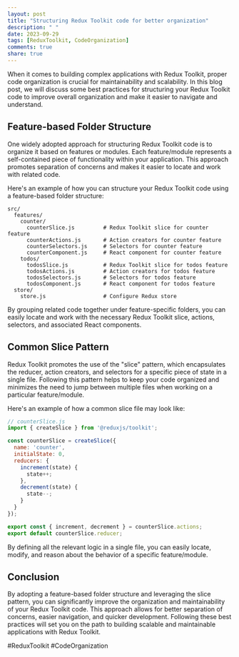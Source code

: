 ```yaml
---
layout: post
title: "Structuring Redux Toolkit code for better organization"
description: " "
date: 2023-09-29
tags: [ReduxToolkit, CodeOrganization]
comments: true
share: true
---
```


When it comes to building complex applications with Redux Toolkit, proper code organization is crucial for maintainability and scalability. In this blog post, we will discuss some best practices for structuring your Redux Toolkit code to improve overall organization and make it easier to navigate and understand.

## Feature-based Folder Structure ##

One widely adopted approach for structuring Redux Toolkit code is to organize it based on features or modules. Each feature/module represents a self-contained piece of functionality within your application. This approach promotes separation of concerns and makes it easier to locate and work with related code.

Here's an example of how you can structure your Redux Toolkit code using a feature-based folder structure:

```
src/
  features/
    counter/
      counterSlice.js         # Redux Toolkit slice for counter feature
      counterActions.js       # Action creators for counter feature
      counterSelectors.js     # Selectors for counter feature
      counterComponent.js     # React component for counter feature
    todos/
      todosSlice.js           # Redux Toolkit slice for todos feature
      todosActions.js         # Action creators for todos feature
      todosSelectors.js       # Selectors for todos feature
      todosComponent.js       # React component for todos feature
  store/
    store.js                  # Configure Redux store
```

By grouping related code together under feature-specific folders, you can easily locate and work with the necessary Redux Toolkit slice, actions, selectors, and associated React components.

## Common Slice Pattern ##

Redux Toolkit promotes the use of the "slice" pattern, which encapsulates the reducer, action creators, and selectors for a specific piece of state in a single file. Following this pattern helps to keep your code organized and minimizes the need to jump between multiple files when working on a particular feature/module.

Here's an example of how a common slice file may look like:

```javascript
// counterSlice.js
import { createSlice } from '@reduxjs/toolkit';

const counterSlice = createSlice({
  name: 'counter',
  initialState: 0,
  reducers: {
    increment(state) {
      state++;
    },
    decrement(state) {
      state--;
    }
  }
});

export const { increment, decrement } = counterSlice.actions;
export default counterSlice.reducer;
```

By defining all the relevant logic in a single file, you can easily locate, modify, and reason about the behavior of a specific feature/module.

## Conclusion ##

By adopting a feature-based folder structure and leveraging the slice pattern, you can significantly improve the organization and maintainability of your Redux Toolkit code. This approach allows for better separation of concerns, easier navigation, and quicker development. Following these best practices will set you on the path to building scalable and maintainable applications with Redux Toolkit.

#ReduxToolkit #CodeOrganization